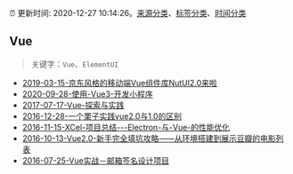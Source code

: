 :alarm_clock: 更新时间: 2020-12-27 10:14:26。[来源分类](../README.md)、[标签分类](../TAGS.md)、[时间分类](../TIMELINE.md)

## Vue


> 关键字：`Vue`、`ElementUI`



- [2019-03-15-京东风格的移动端Vue组件库NutUI2.0来啦](https://jdc.jd.com/archives/212979) 
- [2020-09-28-使用-Vue3-开发小程序](https://aotu.io/notes/2020/09/28/taro-vue3/) 
- [2017-07-17-Vue-探索与实践](https://aotu.io/notes/2017/07/17/The-Exploration-and-Practice-of-Vue/) 
- [2016-12-28-一个栗子实践vue2.0与1.0的区别](https://aotu.io/notes/2016/12/28/vue-clock/) 
- [2016-11-15-XCel-项目总结---Electron-与-Vue-的性能优化](https://aotu.io/notes/2016/11/15/xcel/) 
- [2016-10-13-Vue2.0-新手完全填坑攻略——从环境搭建到展示豆瓣的电影列表](https://aotu.io/notes/2016/10/13/vue2/) 
- [2016-07-25-Vue实战－邮箱签名设计项目](https://aotu.io/notes/2016/07/25/vuejs-mailsign/) 